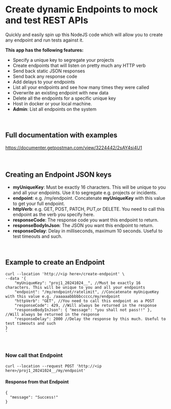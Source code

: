 # Create dynamic Endpoints to mock and test REST APIs

Quickly and easily spin up this NodeJS code which will allow you to create any endpoint and run tests against it. 

**This app has the following features:**
- Specify a unique key to segregate your projects
- Create endpoints that will listen on pretty much any HTTP verb
- Send back static JSON responses
- Send back any response code
- Add delays to your endpoints
- List all your endpoints and see how many times they were called
- Overwrite an existing endpoint with new data
- Delete all the endpoints for a specific unique key
- Host in docker or your local machine.
- **Admin**: List all endpoints on the system
<br />

## Full documentation with examples
https://documenter.getpostman.com/view/3224442/2sAY4si4U1 
<br />
<br />
<br />

## Creating an Endpoint JSON keys
- **myUniqueKey**: Must be exactly 16 characters. This will be unique to you and all your endpoints. Use it to segregate e.g. projects or incidents.
- **endpoint**: e.g. /my/endpoint. Concatenate **myUniqueKey** with this value to get your full endpoint. 
- **httpVerb**: e.g. GET, POST, PATCH, PUT,or DELETE. You need to call this endpoint as the verb you specify here.
- **responseCode**: The response code you want this endpoint to return.
- **responseBodyInJson**: The JSON you want this endpoint to return.
- **responseDelay**: Delay in milliseconds, maximum 10 seconds. Useful to test timeouts and such.
<br />

## Example to create an Endpoint
```
curl --location 'http://<ip here>/create-endpoint' \
--data '{
    "myUniqueKey": "proj1_20241024__", //Must be exactly 16 characters. This will be unique to you and all your endpoints
    "endpoint": "/my/endpoint/ratelimit", //Concatenate myUniqueKey with this value e.g. /aaaaaabbbbbccccc/my/endpoint
    "httpVerb": "GET", //You need to call this endpoint as a POST
    "responseCode": 429, //Will always be returned in the response
    "responseBodyInJson": { "message": "you shall not pass!!" }, //Will always be returned in the response
    "responseDelay": 2000 //Delay the response by this much. Useful to test timeouts and such
}
'
```
<br />

### Now call that Endpoint
```
curl --location --request POST 'http://<ip here>/proj1_20241024__/my/endpoint'
```

#### Response from that Endpoint
```
{
  "message": "Success!"
}
```
